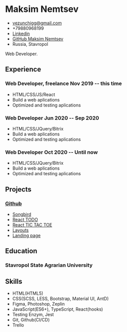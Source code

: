 <!-- The (first) h1 will be used as the <title> of the HTML page -->
# Maksim Nemtsev

<!-- The unordered list immediately after the h1 will be formatted on a single
line. It is intended to be used for contact details -->
- <vezunchigg@gmail.com>
- +79880968199
- [Linkedin](https://www.linkedin.com/in/maksim-nemtsev/)
- [GitHub Maksim Nemtsev](https://github.com/maksim-nemtsev)
- Russia, Stavropol

<!-- The paragraph after the h1 and ul and before the first h2 is optional. It
is intended to be used for a short summary. -->
Web Developer.

## Experience

<!-- You have to wrap the "left" and "right" half of these headings in spans by
hand -->
### <span>Web Developer, freelance</span> <span>Nov 2019 -- this time</span>
 - HTML/CSS/JS/React
 - Build a web aplications
 - Optimized and testing aplications

### <span>Web Developer</span> <span>Jun 2020 -- Sep 2020</span>
 - HTML/CSS/JQuery/Bitrix
 - Build a web aplications
 - Optimized and testing aplications
 
### <span>Web Developer</span> <span>Oct 2020 -- Until now</span>
 - HTML/CSS/JQuery/Bitrix
 - Build a web aplications
 - Optimized and testing aplications 

## Projects

### <span>[Github](github.com/maksim-nemtsev)</span>
   - [Songbird](https://festive-ride-1644b7.netlify.app/)
   - [React TODO](https://pedantic-noyce-463bbd.netlify.app/)
   - [React TIC TAC TOE](https://quirky-murdock-7173cb.netlify.app/)
   - [Layouts](https://determined-bardeen-970f50.netlify.app/)
   - [Landing page](https://modest-poitras-ab85e4.netlify.app/)

## Education

### <span>Stavropol State Agrarian University</span>

## Skills

 - HTML(HTML5)
 - CSS(SCSS, LESS, Bootstrap, Material UI, AntD)
 - Figma, Photoshop, Zeplin
 - JavaScript(ES6+), TypeScript, React(hooks)
 - Testing Enzym, Jest
 - Git, Github(CI/CD)
 - Trello
